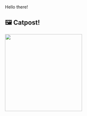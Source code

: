 Hello there!



## 🖼️ Catpost!

<sub>
    <img src="https://cdn2.thecatapi.com/images/MTY4MDEyOA.jpg" height="256">
</sub>

